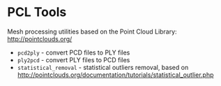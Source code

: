 PCL Tools
=========

Mesh processing utilities based on the Point Cloud Library: <http://pointclouds.org/>

* `pcd2ply` - convert PCD files to PLY files
* `ply2pcd` - convert PLY files to PCD files
* `statistical_removal` - statistical outliers removal, based on <http://pointclouds.org/documentation/tutorials/statistical_outlier.php>
